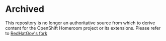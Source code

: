 # Archived

This repository is no longer an authoritative source from which to derive content for the OpenShift Homeroom project or its extensions. Please refer to [RedHatGov's fork](https://github.com/RedHatGov/workshop-dashboard)
